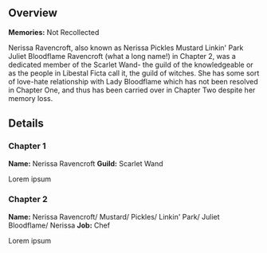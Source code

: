
<!-- title: Nerissa Ravencroft -->
<!-- quote: "Oh where, oh where is my brave knight?"-->
<!-- chapter: -1 -->
<!-- model: false -->

## Overview

**Memories:** Not Recollected

Nerissa Ravencroft, also known as Nerissa Pickles Mustard Linkin' Park Juliet Bloodflame Ravencroft (what a long name!) in Chapter 2, was a dedicated member of the Scarlet Wand- the guild of the knowledgeable or as the people in Libestal Ficta call it, the guild of witches. She has some sort of love-hate relationship with Lady Bloodflame which has not been resolved in Chapter One, and thus has been carried over in Chapter Two despite her memory loss.

## Details

### Chapter 1

**Name:** Nerissa Ravencroft
**Guild:** Scarlet Wand

Lorem ipsum

### Chapter 2

**Name:** Nerissa Ravencroft/ Mustard/ Pickles/ Linkin' Park/ Juliet Bloodflame/ Nerissa
**Job:** Chef

Lorem ipsum
